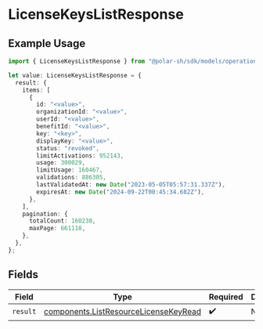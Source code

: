 # LicenseKeysListResponse

## Example Usage

```typescript
import { LicenseKeysListResponse } from "@polar-sh/sdk/models/operations";

let value: LicenseKeysListResponse = {
  result: {
    items: [
      {
        id: "<value>",
        organizationId: "<value>",
        userId: "<value>",
        benefitId: "<value>",
        key: "<key>",
        displayKey: "<value>",
        status: "revoked",
        limitActivations: 952143,
        usage: 300029,
        limitUsage: 160467,
        validations: 886305,
        lastValidatedAt: new Date("2023-05-05T05:57:31.337Z"),
        expiresAt: new Date("2024-09-22T00:45:34.682Z"),
      },
    ],
    pagination: {
      totalCount: 160230,
      maxPage: 661118,
    },
  },
};
```

## Fields

| Field                                                                                          | Type                                                                                           | Required                                                                                       | Description                                                                                    |
| ---------------------------------------------------------------------------------------------- | ---------------------------------------------------------------------------------------------- | ---------------------------------------------------------------------------------------------- | ---------------------------------------------------------------------------------------------- |
| `result`                                                                                       | [components.ListResourceLicenseKeyRead](../../models/components/listresourcelicensekeyread.md) | :heavy_check_mark:                                                                             | N/A                                                                                            |